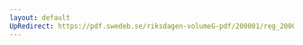 ```yaml
---
layout: default
UpRedirect: https://pdf.swedeb.se/riksdagen-volumeG-pdf/200001/reg_200001/reg_200001_0397.pdf
---
```

